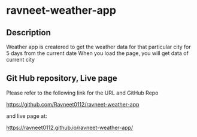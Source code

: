 # ravneet-weather-app
## Description
Weather app is createred to get the weather data for that particular city for 5 days from the current date
When you load the page, you will get data of current city 

## Git Hub repository, Live page
Please refer to the following link for the URL and GitHub Repo

https://github.com/Ravneet0112/ravneet-weather-app

and live page at: 

https://ravneet0112.github.io/ravneet-weather-app/